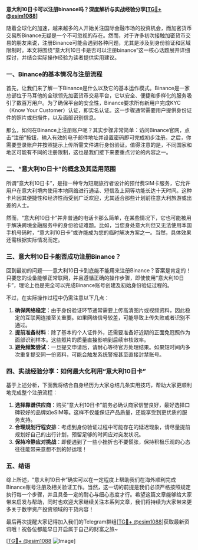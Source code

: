 **意大利10日卡可以注册binance吗？深度解析与实战经验分享[[TG💪+ @esim1088](https://t.me/s/esim1088)]**

随着全球化的加速，越来越多的人开始关注国际金融市场的投资机会，而加密货币交易所Binance无疑是一个不可忽视的存在。然而，对于许多初次接触加密货币交易的朋友来说，注册Binance可能会遇到各种问题，尤其是涉及到身份验证和区域限制时。本文将围绕“意大利10日卡是否可以注册binance”这一核心话题展开详细探讨，并结合实际操作经验为读者提供实用建议。

### 一、Binance的基本情况与注册流程

首先，让我们来了解一下Binance是什么以及它的基本运作模式。Binance是一家总部位于马耳他的全球领先加密货币交易平台，它以安全、便捷和多样化的服务吸引了数百万用户。为了确保平台的安全性，Binance要求所有新用户完成KYC（Know Your Customer）认证，即实名认证。这一步骤通常需要用户提供身份证件的照片或扫描件，以及面部识别信息。

那么，如何在Binance上注册账户呢？其实步骤非常简单：访问Binance官网，点击“注册”按钮，输入有效的电子邮件地址并设置密码即可完成初步注册。之后，你需要登录账户并按照提示上传所需文件进行身份验证。值得注意的是，不同国家和地区可能有不同的注册限制，这也是我们接下来要重点讨论的内容之一。

### 二、“意大利10日卡”的概念及其适用范围

所谓“意大利10日卡”，是指一种专为短期旅行者设计的预付费SIM卡服务，它允许用户在意大利境内使用本地网络进行通话、短信及上网等功能长达十天时间。这种卡片因其便捷性和经济性而受到广泛欢迎，尤其适合那些计划前往意大利旅游或出差的人士。

然而，“意大利10日卡”并非普通的电话卡那么简单，在某些情况下，它也可能被用于解决跨境金融服务中的身份验证难题。比如，当您身处意大利但又无法使用本国手机号码时，“意大利10日卡”或许能成为您的临时解决方案之一。当然，具体效果还需根据实际情况而定。

### 三、意大利10日卡能否成功注册Binance？

回到最初的问题——意大利10日卡到底能不能用来注册Binance？答案是肯定的！只要您的设备能够正常联网，并且遵循正确的操作步骤，即使使用“意大利10日卡”，理论上也是完全可以完成Binance账号创建及初始身份验证过程的。

不过，在实际操作过程中仍需注意以下几点：

1. **确保网络稳定**：由于身份验证环节通常需要上传高清图片或视频资料，因此稳定的互联网连接至关重要。如果网络信号较差，可能导致上传失败或者识别不通过。
2. **提前准备材料**：除了基本的个人证件外，还需要准备好近期的正面免冠照作为面部识别样本。这些照片的质量直接影响到后续审核效率。
3. **避免频繁尝试**：一旦提交申请后，请耐心等待官方处理结果。如果短时间内多次重复提交同一份资料，可能会触发系统警报甚至直接封禁账号。

### 四、实战经验分享：如何最大化利用“意大利10日卡”

基于上述分析，下面我将结合自身经历为大家总结几条实用技巧，帮助大家更顺利地完成整个注册流程：

1. **选择靠谱供应商**：购买“意大利10日卡”前务必确认商家信誉良好，最好选择口碑较好的品牌如eSIM等。这样不仅能保证产品质量，还能享受到更优质的服务支持。
2. **合理规划行程安排**：考虑到身份验证过程中可能存在的延迟现象，请尽量提前规划好自己的出行计划，预留足够的时间应对突发状况。
3. **保持冷静应对挑战**：即便遇到了一些小挫折也不要慌张，保持积极乐观的心态往往能带来意想不到的好运哦！

### 五、结语

综上所述，“意大利10日卡”确实可以在一定程度上帮助我们在海外顺利完成Binance账号注册及相关验证工作。当然，这一切的前提是我们必须严格按照规定执行每一个步骤，并且具备一定的耐心与细心态度才行。希望这篇文章能够给大家带来启发与帮助，同时也欢迎大家继续关注本系列文章，我们将持续为大家带来更多关于数字资产投资领域的干货内容！

最后再次提醒大家记得加入我们的Telegram群组[[TG💪+ @esim1088](https://t.me/s/esim1088)]获取最新资讯哦！祝各位都能早日开启属于自己的财富之旅~

[[TG💪+ @esim1088](https://t.me/s/esim1088) ![Image](https://i.postimg.cc/4NQfJmqS/Snipaste-2025-05-13-00-14-12.png)]